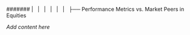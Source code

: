 ####### |   |   |   |   |   |   ├── Performance Metrics vs. Market Peers in Equities

*Add content here*